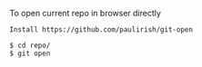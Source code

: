 To open current repo in browser directly 

``` 
Install https://github.com/paulirish/git-open
```

```
$ cd repo/
$ git open
```
